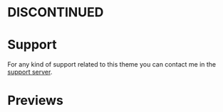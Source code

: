 # DISCONTINUED

# Support

For any kind of support related to this theme you can contact me in the [support server](https://discord.gg/sfJV2qdRdW).

# Previews

<img src="https://lavender-discord.github.io/Settings-Iconsax/assets/1.png" alt="">

<br>

<img src="https://lavender-discord.github.io/Settings-Iconsax/assets/2.png" alt="">

